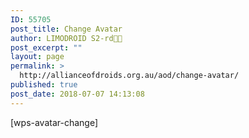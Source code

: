 ```yaml
---
ID: 55705
post_title: Change Avatar
author: LIMODROID S2-rd🔭🔬
post_excerpt: ""
layout: page
permalink: >
  http://allianceofdroids.org.au/aod/change-avatar/
published: true
post_date: 2018-07-07 14:13:08
---
```

[wps-avatar-change]